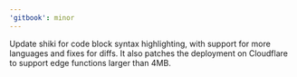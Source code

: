 ```yaml
---
'gitbook': minor
---
```


Update shiki for code block syntax highlighting, with support for more languages and fixes for diffs. It also patches the deployment on Cloudflare to support edge functions larger than 4MB.
